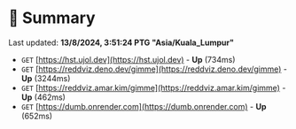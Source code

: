 # 📖 Summary
Last updated: **13/8/2024, 3:51:24 PTG "Asia/Kuala_Lumpur"**

- `GET` [https://hst.ujol.dev](https://hst.ujol.dev) - **Up** (734ms)
- `GET` [https://reddviz.deno.dev/gimme](https://reddviz.deno.dev/gimme) - **Up** (3244ms)
- `GET` [https://reddviz.amar.kim/gimme](https://reddviz.amar.kim/gimme) - **Up** (462ms)
- `GET` [https://dumb.onrender.com](https://dumb.onrender.com) - **Up** (652ms)
